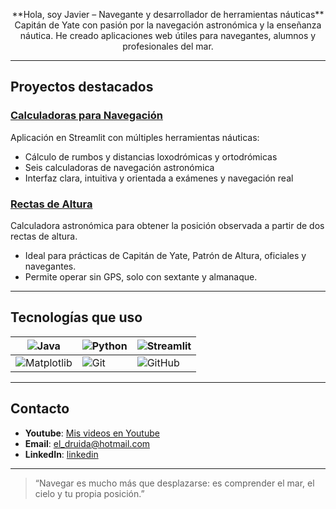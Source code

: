<p align="center">
**Hola, soy Javier – Navegante y desarrollador de herramientas náuticas**  
Capitán de Yate con pasión por la navegación astronómica y la enseñanza náutica.  
He creado aplicaciones web útiles para navegantes, alumnos y profesionales del mar.
</p>

---

## Proyectos destacados

### [Calculadoras para Navegación](https://github.com/nauticaweb/Calculadoras)  
Aplicación en Streamlit con múltiples herramientas náuticas:  
- Cálculo de rumbos y distancias loxodrómicas y ortodrómicas  
- Seis calculadoras de navegación astronómica  
- Interfaz clara, intuitiva y orientada a exámenes y navegación real

### [Rectas de Altura](https://github.com/nauticaweb/Posicionamiento)  
Calculadora astronómica para obtener la posición observada a partir de dos rectas de altura.  
- Ideal para prácticas de Capitán de Yate, Patrón de Altura, oficiales y navegantes.  
- Permite operar sin GPS, solo con sextante y almanaque.

---

## Tecnologías que uso

| ![Java](https://img.shields.io/badge/Java-007396?style=for-the-badge&logo=java&logoColor=white) | ![Python](https://img.shields.io/badge/Python-3776AB?style=for-the-badge&logo=python&logoColor=white) | ![Streamlit](https://img.shields.io/badge/Streamlit-FF4B4B?style=for-the-badge&logo=streamlit&logoColor=white) |
|-----------------------------------------------------------------------------------------------|-------------------------------------------------------------------------------------------------|-------------------------------------------------------------------------------------------------------|
| ![Matplotlib](https://img.shields.io/badge/Matplotlib-2066A0?style=for-the-badge&logo=matplotlib&logoColor=white) | ![Git](https://img.shields.io/badge/Git-F05032?style=for-the-badge&logo=git&logoColor=white)      | ![GitHub](https://img.shields.io/badge/GitHub-181717?style=for-the-badge&logo=github&logoColor=white)    |

---

## Contacto

- **Youtube**: [Mis videos en Youtube](https://www.youtube.com/@DRUlDA/videos)  
- **Email**: [el_druida@hotmail.com](mailto:el_druida@hotmail.com)  
- **LinkedIn**: [linkedin](https://www.linkedin.com/in/javier-hern%C3%A1ndez-26190669/)

---

> “Navegar es mucho más que desplazarse: es comprender el mar, el cielo y tu propia posición.”
